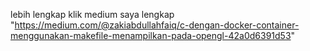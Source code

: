 lebih lengkap klik medium saya lengkap "https://medium.com/@zakiabdullahfaiq/c-dengan-docker-container-menggunakan-makefile-menampilkan-pada-opengl-42a0d6391d53"
